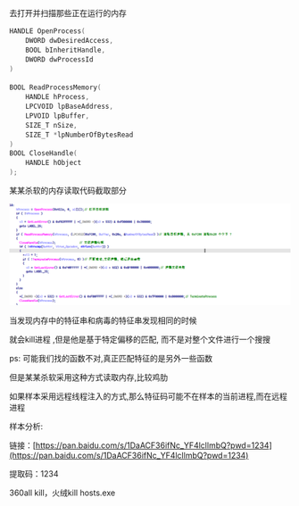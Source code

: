 

去打开并扫描那些正在运行的内存



```c
HANDLE OpenProcess(
    DWORD dwDesiredAccess, 
    BOOL bInheritHandle,
    DWORD dwProcessId
)

BOOL ReadProcessMemory(
    HANDLE hProcess, 
    LPCVOID lpBaseAddress, 
    LPVOID lpBuffer, 
    SIZE_T nSize, 
    SIZE_T *lpNumberOfBytesRead
)
BOOL CloseHandle(
	HANDLE hObject
);
```





某某杀软的内存读取代码截取部分

![image-20230724170439335](img/image-20230724170439335.png)

当发现内存中的特征串和病毒的特征串发现相同的时候

就会kill进程 ,但是他是基于特定偏移的匹配, 而不是对整个文件进行一个搜搜

ps: 可能我们找的函数不对,真正匹配特征的是另外一些函数



但是某某杀软采用这种方式读取内存,比较鸡肋

如果样本采用远程线程注入的方式,那么特征码可能不在样本的当前进程,而在远程进程





样本分析:

链接：[https://pan.baidu.com/s/1DaACF36ifNc_YF4lcllmbQ?pwd=1234](https://pan.baidu.com/s/1DaACF36ifNc_YF4lcllmbQ?pwd=1234)

提取码：1234

360all kill，火绒kill hosts.exe

